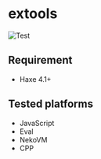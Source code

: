 # extools

![Test](https://github.com/DenkiYagi/haxe-extools/workflows/Test/badge.svg)

## Requirement
+ Haxe 4.1+

## Tested platforms
* JavaScript
* Eval
* NekoVM
* CPP

